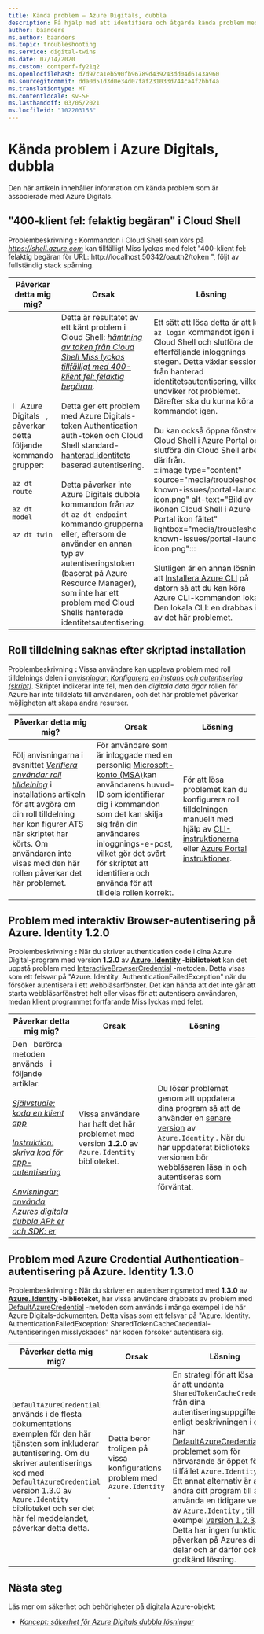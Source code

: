 ```yaml
---
title: Kända problem – Azure Digitals, dubbla
description: Få hjälp med att identifiera och åtgärda kända problem med Azure Digitals.
author: baanders
ms.author: baanders
ms.topic: troubleshooting
ms.service: digital-twins
ms.date: 07/14/2020
ms.custom: contperf-fy21q2
ms.openlocfilehash: d7d97ca1eb590fb96789d439243dd04d6143a960
ms.sourcegitcommit: dda0d51d3d0e34d07faf231033d744ca4f2bbf4a
ms.translationtype: MT
ms.contentlocale: sv-SE
ms.lasthandoff: 03/05/2021
ms.locfileid: "102203155"
---
```

# <a name="known-issues-in-azure-digital-twins"></a>Kända problem i Azure Digitals, dubbla

Den här artikeln innehåller information om kända problem som är associerade med Azure Digitals.

## <a name="400-client-error-bad-request-in-cloud-shell"></a>"400-klient fel: felaktig begäran" i Cloud Shell

Problembeskrivning **:** Kommandon i Cloud Shell som körs på *https://shell.azure.com* kan tillfälligt Miss lyckas med felet "400-klient fel: felaktig begäran för URL: http://localhost:50342/oauth2/token ", följt av fullständig stack spårning.

| Påverkar detta mig mig? | Orsak | Lösning |
| --- | --- | --- |
| I &nbsp; Azure &nbsp; Digitals &nbsp; , påverkar detta följande kommando grupper:<br><br>`az dt route`<br><br>`az dt model`<br><br>`az dt twin` | Detta är resultatet av ett känt problem i Cloud Shell: [*hämtning av token från Cloud Shell Miss lyckas tillfälligt med 400-klient fel: felaktig begäran*](https://github.com/Azure/azure-cli/issues/11749).<br><br>Detta ger ett problem med Azure Digitals-token Authentication auth-token och Cloud Shell standard- [hanterad identitets](../active-directory/managed-identities-azure-resources/overview.md) baserad autentisering. <br><br>Detta påverkar inte Azure Digitals dubbla kommandon från `az dt` `az dt endpoint` kommando grupperna eller, eftersom de använder en annan typ av autentiseringstoken (baserat på Azure Resource Manager), som inte har ett problem med Cloud Shells hanterade identitetsautentisering. | Ett sätt att lösa detta är att köra `az login` kommandot igen i Cloud Shell och slutföra de efterföljande inloggnings stegen. Detta växlar sessionen från hanterad identitetsautentisering, vilket undviker rot problemet. Därefter ska du kunna köra kommandot igen.<br><br>Du kan också öppna fönstret Cloud Shell i Azure Portal och slutföra din Cloud Shell arbete därifrån.<br>:::image type="content" source="media/troubleshoot-known-issues/portal-launch-icon.png" alt-text="Bild av ikonen Cloud Shell i Azure Portal ikon fältet" lightbox="media/troubleshoot-known-issues/portal-launch-icon.png":::<br><br>Slutligen är en annan lösning att [Installera Azure CLI](/cli/azure/install-azure-cli) på datorn så att du kan köra Azure CLI-kommandon lokalt. Den lokala CLI: en drabbas inte av det här problemet. |


## <a name="missing-role-assignment-after-scripted-setup"></a>Roll tilldelning saknas efter skriptad installation

Problembeskrivning **:** Vissa användare kan uppleva problem med roll tilldelnings delen i [*anvisningar: Konfigurera en instans och autentisering (skript)*](how-to-set-up-instance-scripted.md). Skriptet indikerar inte fel, men den *digitala data ägar* rollen för Azure har inte tilldelats till användaren, och det här problemet påverkar möjligheten att skapa andra resurser.

| Påverkar detta mig mig? | Orsak | Lösning |
| --- | --- | --- |
| Följ anvisningarna i avsnittet [*Verifiera användar roll tilldelning*](how-to-set-up-instance-scripted.md#verify-user-role-assignment) i installations artikeln för att avgöra om din roll tilldelning har kon figurer ATS när skriptet har körts. Om användaren inte visas med den här rollen påverkar det här problemet. | För användare som är inloggade med en personlig [Microsoft-konto (MSA)](https://account.microsoft.com/account)kan användarens huvud-ID som identifierar dig i kommandon som det kan skilja sig från din användares inloggnings-e-post, vilket gör det svårt för skriptet att identifiera och använda för att tilldela rollen korrekt. | För att lösa problemet kan du konfigurera roll tilldelningen manuellt med hjälp av [CLI-instruktionerna](how-to-set-up-instance-cli.md#set-up-user-access-permissions) eller [Azure Portal instruktioner](how-to-set-up-instance-portal.md#set-up-user-access-permissions). |

## <a name="issue-with-interactive-browser-authentication-on-azureidentity-120"></a>Problem med interaktiv Browser-autentisering på Azure. Identity 1.2.0

Problembeskrivning **:** När du skriver authentication code i dina Azure Digital-program med version **1.2.0** av **[Azure. Identity](/dotnet/api/azure.identity?view=azure-dotnet&preserve-view=true) -biblioteket** kan det uppstå problem med [InteractiveBrowserCredential](/dotnet/api/azure.identity.interactivebrowsercredential?view=azure-dotnet&preserve-view=true) -metoden. Detta visas som ett felsvar på "Azure. Identity. AuthenticationFailedException" när du försöker autentisera i ett webbläsarfönster. Det kan hända att det inte går att starta webbläsarfönstret helt eller visas för att autentisera användaren, medan klient programmet fortfarande Miss lyckas med felet.

| Påverkar detta mig mig? | Orsak | Lösning |
| --- | --- | --- |
| Den &nbsp; berörda &nbsp; metoden &nbsp; &nbsp; används &nbsp; i &nbsp; &nbsp; följande artiklar:<br><br>[*Självstudie: koda en klient app*](tutorial-code.md)<br><br>[*Instruktion: skriva kod för app-autentisering*](how-to-authenticate-client.md)<br><br>[*Anvisningar: använda Azures digitala dubbla API: er och SDK: er*](how-to-use-apis-sdks.md) | Vissa användare har haft det här problemet med version **1.2.0** av `Azure.Identity` biblioteket. | Du löser problemet genom att uppdatera dina program så att de använder en [senare version](https://www.nuget.org/packages/Azure.Identity) av `Azure.Identity` . När du har uppdaterat biblioteks versionen bör webbläsaren läsa in och autentiseras som förväntat. |

## <a name="issue-with-default-azure-credential-authentication-on-azureidentity-130"></a>Problem med Azure Credential Authentication-autentisering på Azure. Identity 1.3.0

Problembeskrivning **:** När du skriver en autentiseringsmetod med **1.3.0** av **[Azure. Identity](/dotnet/api/azure.identity?view=azure-dotnet&preserve-view=true) -biblioteket**, har vissa användare drabbats av problem med [DefaultAzureCredential](/dotnet/api/azure.identity.defaultazurecredential?view=azure-dotnet?view=azure-dotnet&preserve-view=true) -metoden som används i många exempel i de här Azure Digitals-dokumenten. Detta visas som ett felsvar på "Azure. Identity. AuthenticationFailedException: SharedTokenCacheCredential-Autentiseringen misslyckades" när koden försöker autentisera sig.

| Påverkar detta mig mig? | Orsak | Lösning |
| --- | --- | --- |
| `DefaultAzureCredential` används i de flesta dokumentations exemplen för den här tjänsten som inkluderar autentisering. Om du skriver autentiserings kod med `DefaultAzureCredential` version 1.3.0 av `Azure.Identity` biblioteket och ser det här fel meddelandet, påverkar detta detta. | Detta beror troligen på vissa konfigurations problem med `Azure.Identity` . | En strategi för att lösa detta är att undanta `SharedTokenCacheCredential` från dina autentiseringsuppgifter, enligt beskrivningen i det här [DefaultAzureCredential-problemet](https://github.com/Azure/azure-sdk/issues/1970) som för närvarande är öppet för tillfället `Azure.Identity` .<br>Ett annat alternativ är att ändra ditt program till att använda en tidigare version av `Azure.Identity` , till exempel [version 1.2.3](https://www.nuget.org/packages/Azure.Identity/1.2.3). Detta har ingen funktionell påverkan på Azures digitala delar och är därför också en godkänd lösning. |

## <a name="next-steps"></a>Nästa steg

Läs mer om säkerhet och behörigheter på digitala Azure-objekt:
* [*Koncept: säkerhet för Azure Digitals dubbla lösningar*](concepts-security.md)
